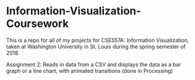 # Information-Visualization-Coursework
This is a repo for all of my projects for CSE557A:  Information Visualization, taken at Washington University in St. Louis during the spring semester of 2018.

Assignment 2:  Reads in data from a CSV and displays the data as a bar graph or a line chart, with animated transitions (done in Processing)
